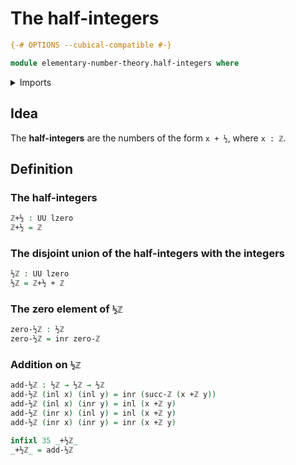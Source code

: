# The half-integers

```agda
{-# OPTIONS --cubical-compatible #-}

module elementary-number-theory.half-integers where
```

<details><summary>Imports</summary>

```agda
open import elementary-number-theory.addition-integers
open import elementary-number-theory.integers

open import foundation.coproduct-types
open import foundation.universe-levels
```

</details>

## Idea

The **half-integers** are the numbers of the form `x + ½`, where `x : ℤ`.

## Definition

### The half-integers

```agda
ℤ+½ : UU lzero
ℤ+½ = ℤ
```

### The disjoint union of the half-integers with the integers

```agda
½ℤ : UU lzero
½ℤ = ℤ+½ + ℤ
```

### The zero element of `½ℤ`

```agda
zero-½ℤ : ½ℤ
zero-½ℤ = inr zero-ℤ
```

### Addition on `½ℤ`

```agda
add-½ℤ : ½ℤ → ½ℤ → ½ℤ
add-½ℤ (inl x) (inl y) = inr (succ-ℤ (x +ℤ y))
add-½ℤ (inl x) (inr y) = inl (x +ℤ y)
add-½ℤ (inr x) (inl y) = inl (x +ℤ y)
add-½ℤ (inr x) (inr y) = inr (x +ℤ y)

infixl 35 _+½ℤ_
_+½ℤ_ = add-½ℤ
```

